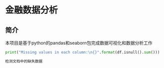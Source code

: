 # 金融数据分析

## 简介

本项目是基于python的pandas和seaborn包完成数据可视化和数据分析工作

```python
print("Missing values in each column:\n{}".format(df.isnull().sum()))

检测文档中的缺失数据

